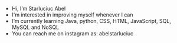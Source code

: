 -  Hi, I’m Starluciuc Abel
-  I'm interested in improving myself whenever I can
-  I’m currently learning  Java,  python, CSS, HTML, JavaScript, SQL, MySQL and NoSQL
-  You can reach me on instagram as: abelstarluciuc
